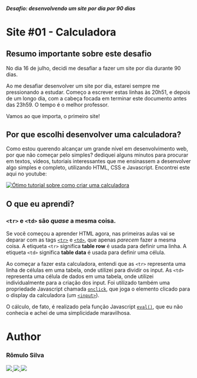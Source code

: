 ##### Desafio: desenvolvendo um site por dia por 90 dias

# Site #01 - Calculadora

## Resumo importante sobre este desafio

No dia 16 de julho, decidi me desafiar a fazer um site por dia durante 90 dias.

Ao me desafiar desenvolver um site por dia, estarei sempre me pressionando a estudar. Começo a escrever estas linhas às 20h51, e depois de um longo dia, com a cabeça focada em terminar este documento antes das 23h59. O tempo é o melhor professor.

Vamos ao que importa, o primeiro site!

## Por que escolhi desenvolver uma calculadora?

Como estou querendo alcançar um grande nível em desenvolvimento web, por que não começar pelo simples? dediquei alguns minutos para procurar em textos, vídeos, tutoriais interessantes que me ensinassem a desenvolver algo simples e completo, utilizando HTML, CSS e Javascript. Encontrei este aqui no youtube:

[![Ótimo tutorial sobre como criar uma calculadora](https://i.imgur.com/nq7XFip.png)](https://www.youtube.com/watch?v=JDiurjhpOXA)

## O que eu aprendi?

### `<tr>` e `<td>` são _quase_ a mesma coisa.

Se você começou a aprender HTML agora, nas primeiras aulas vai se deparar com as tags [`<tr>`](https://developer.mozilla.org/en-US/docs/Web/HTML/Element/tr) e [`<td>`](https://developer.mozilla.org/en-US/docs/Web/HTML/Element/td), que apenas _parecem_ fazer a mesma coisa. A etiqueta `<tr>` significa **table row** é usada para definir uma linha. A etiqueta `<td>` significa **table data** é usada para definir uma célula.

Ao começar a fazer esta calculadora, entendi que as `<tr>` representa uma linha de células em uma tabela, onde utilizei para dividir os input. As `<td>` representa uma célula de dados em uma tabela, onde utilizei individualmente para a criação dos input. Foi utilizado também uma propriedade Javascript chamada [`onclick`](https://developer.mozilla.org/pt-BR/docs/Web/API/GlobalEventHandlers/onclick), que joga o elemento clicado para o display da calculadora (um [`<input>`](https://developer.mozilla.org/pt-BR/docs/Web/HTML/Element/input)).

O cálculo, de fato, é realizado pela função Javascript [`eval()`](https://developer.mozilla.org/pt-BR/docs/Web/JavaScript/Reference/Global_Objects/eval), que eu não conhecia e achei de uma simplicidade maravilhosa.

# Author

### Rômulo Silva

<p> 
  <a href="https://www.linkedin.com/in/romulolss/">
    <img src="https://img.shields.io/badge/LinkedIn-0077B5?style=for-the-badge&logo=linkedin&logoColor=white" />
  </a> 
  <a href="https://github.com/romulohe4rt/">
    <img src="https://img.shields.io/badge/GitHub-100000?style=for-the-badge&logo=github&logoColor=white" />
  </a> 
  <a href="https://www.instagram.com/romulohe4rt/">
    <img src="https://img.shields.io/badge/Instagram-E4405F?style=for-the-badge&logo=instagram&logoColor=white" />
  </a>
